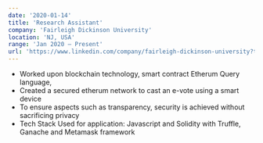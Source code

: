 ```yaml
---
date: '2020-01-14'
title: 'Research Assistant'
company: 'Fairleigh Dickinson University'
location: 'NJ, USA'
range: 'Jan 2020 – Present'
url: 'https://www.linkedin.com/company/fairleigh-dickinson-university?trk=public_profile_experience-item_result-card_subtitle-click'
---
```


- Worked upon blockchain technology, smart contract Etherum Query language,
- Created a secured etherum network to cast an e-vote using a smart device
- To ensure aspects such as transparency, security is achieved without sacrificing privacy
- Tech Stack Used for application: Javascript and Solidity with Truffle, Ganache and Metamask framework
